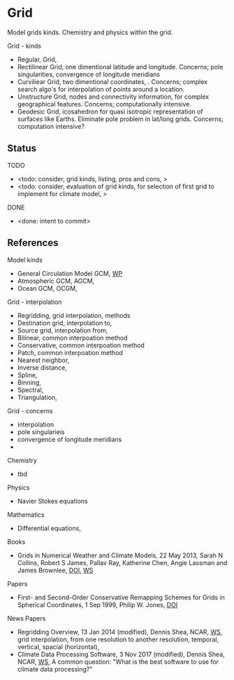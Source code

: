 # Grid

Model grids kinds. Chemistry and physics within the grid. 

Grid - kinds
* Regular, Grid, 
* Rectilinear Grid, one dimentional latitude and longitude. Concerns; pole singularities, convergence of longitude meridians
* Curviliear Grid, two dimentional coordinates, . Concerns; complex search algo's for interpolation of points around a location.
* Unstructure Grid, nodes and connectivity information, for complex geographical features. Concerns; computationally intensive.
* Geodesic Grid, icosahedron for quasi isotropic representation of surfaces like Earths. Eliminate pole problem in lat/long grids. Concerns; computation intensive?

## Status

TODO
* <todo: consider, grid kinds, listing, pros and cons,  >
* <todo: consider, evaluation of grid kinds, for selection of first grid to implement for climate model, >

DONE
* <done: intent to commit>

## References

Model kinds
* General Circulation Model GCM, [WP](https://en.wikipedia.org/wiki/General_circulation_model)
* Atmospheric GCM, AGCM, 
* Ocean GCM, OCGM, 

Grid - interpolation
* Regridding, grid interpolation, methods
* Destination grid, interpolation to, 
* Source grid, interpolation from, 
* Bilinear, common interpoation method
* Conservative, common interpoation method
* Patch, common interpoation method
* Nearest neighbor, 
* Inverse distance,
* Spline,
* Binning,
* Spectral, 
* Triangulation, 

Grid - concerns
* interpolation
* pole singularieis
* convergence of longitude meridians
* 

Chemistry
* tbd

Physics
* Navier Stokes equations

Mathematics
* Differential equations, 

Books
* Grids in Numerical Weather and Climate Models, 22 May 2013, Sarah N Collins, Robert S James, Pallav Ray, Katherine Chen, Angie Lassman and James Brownlee, [DOI](https://doi.org/10.5772/55922), [WS](https://www.intechopen.com/chapters/43438)

Papers
* First- and Second-Order Conservative Remapping Schemes for Grids in Spherical Coordinates, 1 Sep 1999, Philip W. Jones, [DOI](https://doi.org/10.1175/1520-0493(1999)127<2204:FASOCR>2.0.CO;2)

News Papers
* Regridding Overview, 13 Jan 2014 (modified), Dennis Shea, NCAR, [WS](https://climatedataguide.ucar.edu/climate-tools/regridding-overview), grid interpolation, from one resolution to another resolution, temporal, vertical, spacial (horizontal), 
* Climate Data Processing Software, 3 Nov 2017 (modified), Dennis Shea, NCAR, [WS](https://climatedataguide.ucar.edu/climate-tools/climate-data-processing-software), A common question: "What is the best software to use for climate data processing?"

